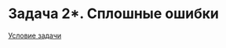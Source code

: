 # Задача 2*. Сплошные ошибки
[Условие задачи](https://github.com/netology-code/cppl-homeworks/tree/main/02/02)
